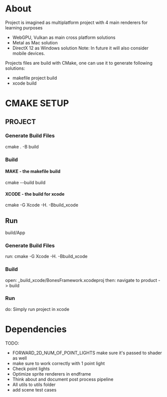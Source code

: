 # About 

Project is imagined as multiplatform project with 4 main renderers for learning purposes
- WebGPU, Vulkan as main cross platform solutions
- Metal as Mac solution 
- DirectX 12 as Windows solution
Note: In future it will also consider mobile devices.

Projects files are build with CMake, one can use it to generate following solutions:
- makefile project build
- xcode build

# CMAKE SETUP

## PROJECT

### Generate Build Files
cmake . -B build

### Build

#### MAKE - the makefile build
cmake --build build

#### XCODE - the build for xcode
cmake -G Xcode -H. -Bbuild_xcode

## Run
build/App

### Generate Build Files
run: cmake -G Xcode -H. -Bbuild_xcode

### Build
open: _build_xcode/BonesFramework.xcodeproj
then: navigate to product -> build

### Run
do: Simply run project in xcode

# Dependencies
TODO: 
- FORWARD_2D_NUM_OF_POINT_LIGHTS make sure it's passed to shader as well
- make sure to work correctly with 1 point light 
- Check point lights
- Optimize sprite renderers in endframe
- Think about and document post process pipeline
- All utils to utils folder
- add scene test cases